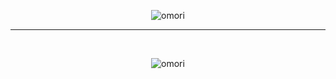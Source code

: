 <p align="center">
  <img alt="omori" src=https://cdn.discordapp.com/attachments/866782464009699348/1006550352558035085/text-1660050684643.png>
<p align="center">
<hr>
<br>
<p align="center">
  <img alt="omori" src=https://user-images.githubusercontent.com/70382532/138322189-2db8df52-9dcb-40a0-88a8-c365466bd33d.gif>
<p align="center">
